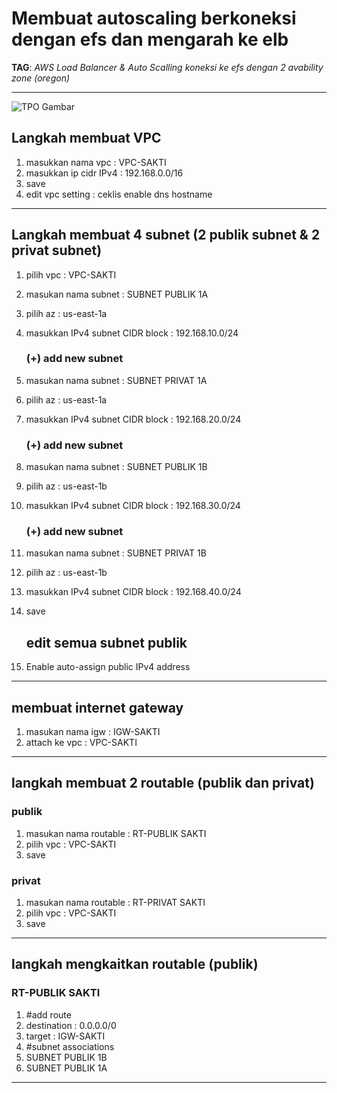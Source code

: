 # Membuat autoscaling berkoneksi dengan efs dan mengarah ke elb

**TAG**: *AWS Load Balancer & Auto Scalling koneksi ke efs dengan 2 avability zone (oregon)*

---

![TPO Gambar](https://raw.githubusercontent.com/ibrammanggara/aws-load-balancer/main/tpo.png)



## Langkah membuat VPC

1. masukkan nama vpc : VPC-SAKTI
2. masukkan ip cidr IPv4 : 192.168.0.0/16
3. save
4. edit vpc setting : ceklis enable dns hostname

---

## Langkah membuat 4 subnet (2 publik subnet & 2 privat subnet)

1. pilih vpc : VPC-SAKTI
2. masukan nama subnet : SUBNET PUBLIK 1A
3. pilih az : us-east-1a
4. masukkan IPv4 subnet CIDR block : 192.168.10.0/24
   ### (+) add new subnet
1. masukan nama subnet : SUBNET PRIVAT 1A
2. pilih az : us-east-1a
3. masukkan IPv4 subnet CIDR block : 192.168.20.0/24
   ### (+) add new subnet
1. masukan nama subnet : SUBNET PUBLIK 1B
2. pilih az : us-east-1b
3. masukkan IPv4 subnet CIDR block : 192.168.30.0/24
   ### (+) add new subnet
1. masukan nama subnet : SUBNET PRIVAT 1B
2. pilih az : us-east-1b
3. masukkan IPv4 subnet CIDR block : 192.168.40.0/24
4. save

   ## edit semua subnet publik
1. Enable auto-assign public IPv4 address
   
---

## membuat internet gateway

1. masukan nama igw : IGW-SAKTI
2. attach ke vpc : VPC-SAKTI

---

## langkah membuat 2 routable (publik dan privat)

 ### publik
1. masukan nama routable : RT-PUBLIK SAKTI
2. pilih vpc : VPC-SAKTI
3. save
 ### privat
1. masukan nama routable : RT-PRIVAT SAKTI
2. pilih vpc : VPC-SAKTI
3. save

---

## langkah mengkaitkan routable (publik)

### RT-PUBLIK SAKTI
1. #add route
2. destination : 0.0.0.0/0
3. target : IGW-SAKTI
4. #subnet associations
5. SUBNET PUBLIK 1B
6. SUBNET PUBLIK 1A

---
